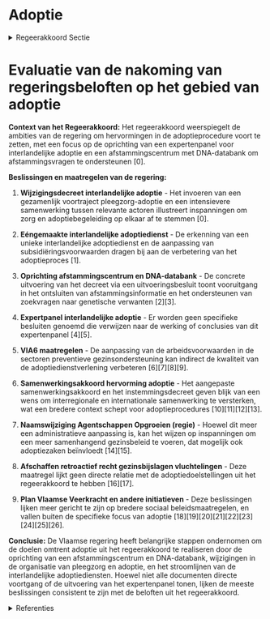 # Adoptie

<details>
        <summary>Regeerakkoord Sectie </summary>
        <p>1.2.1.2 Adoptie We kenden vijf bewogen jaren binnen het adoptielandschap tijdens de vorige regeer-periode, waarbij we hervormingen door-voerden in zowel de binnenlandse als de interlandelijke adoptie. Uit de hoorzittingen over gedwongen adopties in de jaren ‘70 en ‘80 volgden formele excuses vanuit de Vlaamse overheid en werd meer aandacht geschonken aan ‘afstamming’, onder meer door middel van de oprichting van een afstammingscentrum en bijhorende DNA-databank. Tijdens de komende regeerperiode bouwen we dit centrum verder uit en maken we werk van de data-bank. De evoluties binnen de binnenlandse en interlandelijke adoptie volgen we verder op en sturen we bij waar nodig. Deze Vlaamse regering verbindt zich tot een grondig onderzoek naar adopties en herkomst bij interlandelijke adoptie. Daartoe richten we een expertenpanel voor interlandelijke adoptie op. We bestu-deren de mogelijkheid om dit onderzoek te kaderen in een breder internationaal onderzoek in samenwerking met andere landen. Op basis van de resultaten van deze onderzoeken, nemen we maatregelen om interlandelijke adopties naar Vlaanderen te verbeteren. We blijven oog hebben voor de vereenvou-diging van de adoptieprocedure en de bijhorende kosten. </p>
        </details> 

# Evaluatie van de nakoming van regeringsbeloften op het gebied van adoptie

**Context van het Regeerakkoord:**
Het regeerakkoord weerspiegelt de ambities van de regering om hervormingen in de adoptieprocedure voort te zetten, met een focus op de oprichting van een expertenpanel voor interlandelijke adoptie en een afstammingscentrum met DNA-databank om afstammingsvragen te ondersteunen \[0\].

**Beslissingen en maatregelen van de regering:**

1. **Wijzigingsdecreet interlandelijke adoptie** - Het invoeren van een gezamenlijk voortraject pleegzorg-adoptie en een intensievere samenwerking tussen relevante actoren illustreert inspanningen om zorg en adoptiebegeleiding op elkaar af te stemmen \[0\].

2. **Eéngemaakte interlandelijke adoptiedienst** - De erkenning van een unieke interlandelijke adoptiedienst en de aanpassing van subsidiëringsvoorwaarden dragen bij aan de verbetering van het adoptieproces \[1\].

3. **Oprichting afstammingscentrum en DNA-databank** - De concrete uitvoering van het decreet via een uitvoeringsbesluit toont vooruitgang in het ontsluiten van afstammingsinformatie en het ondersteunen van zoekvragen naar genetische verwanten \[2\]\[3\].

4. **Expertpanel interlandelijke adoptie** - Er worden geen specifieke besluiten genoemd die verwijzen naar de werking of conclusies van dit expertenpanel \[4\]\[5\].

5. **VIA6 maatregelen** - De aanpassing van de arbeidsvoorwaarden in de sectoren preventieve gezinsondersteuning kan indirect de kwaliteit van de adoptiedienstverlening verbeteren \[6\]\[7\]\[8\]\[9\].

6. **Samenwerkingsakkoord hervorming adoptie** - Het aangepaste samenwerkingsakkoord en het instemmingsdecreet geven blijk van een wens om interregionale en internationale samenwerking te versterken, wat een bredere context schept voor adoptieprocedures \[10\]\[11\]\[12\]\[13\].

7. **Naamswijziging Agentschappen Opgroeien (regie)** - Hoewel dit meer een administratieve aanpassing is, kan het wijzen op inspanningen om een meer samenhangend gezinsbeleid te voeren, dat mogelijk ook adoptiezaken beïnvloedt \[14\]\[15\].

8. **Afschaffen retroactief recht gezinsbijslagen vluchtelingen** - Deze maatregel lijkt geen directe relatie met de adoptiedoelstellingen uit het regeerakkoord te hebben \[16\]\[17\].

9. **Plan Vlaamse Veerkracht en andere initiatieven** - Deze beslissingen lijken meer gericht te zijn op bredere sociaal beleidsmaatregelen, en vallen buiten de specifieke focus van adoptie \[18\]\[19\]\[20\]\[21\]\[22\]\[23\]\[24\]\[25\]\[26\].

**Conclusie:**
De Vlaamse regering heeft belangrijke stappen ondernomen om de doelen omtrent adoptie uit het regeerakkoord te realiseren door de oprichting van een afstammingscentrum en DNA-databank, wijzigingen in de organisatie van pleegzorg en adoptie, en het stroomlijnen van de interlandelijke adoptiediensten. Hoewel niet alle documenten directe voortgang of de uitvoering van het expertenpanel tonen, lijken de meeste beslissingen consistent te zijn met de beloften uit het regeerakkoord.

<details>
        <summary> Referenties</summary>
        
**[\[0\]](https://beslissingenvlaamseregering.vlaanderen.be/?search=Wijzigingsdecreet%20interlandelijke%20adoptie%3A%20invoering%20van%20een%20gezamenlijk%20voortraject%20pleegzorg-adoptie&dateOption=select&startDate=2023-09-15T08%3A00%3A00Z&endDate=2023-09-15T08%3A00%3A00Z)** : **(2023-09-15)** Wijzigingsdecreet interlandelijke adoptie: invoering van een gezamenlijk voortraject pleegzorg-adoptie 

**[\[1\]](https://beslissingenvlaamseregering.vlaanderen.be/?search=E%C3%A9ngemaakte%20interlandelijke%20adoptiedienst%3A%20wijzigingsbesluit&dateOption=select&startDate=2022-09-09T08%3A00%3A00Z&endDate=2022-09-09T08%3A00%3A00Z)** : **(2022-09-09)** Eéngemaakte interlandelijke adoptiedienst: wijzigingsbesluit 

**[\[2\]](https://beslissingenvlaamseregering.vlaanderen.be/?search=Oprichting%20afstammingscentrum%20en%20DNA-databank%0A&dateOption=select&startDate=2020-02-14T09%3A00%3A00Z&endDate=2020-02-14T09%3A00%3A00Z)** : **(2020-02-14)** Oprichting afstammingscentrum en DNA-databank
 

**[\[3\]](https://beslissingenvlaamseregering.vlaanderen.be/?search=Oprichting%20afstammingscentrum%20en%20DNA-databank%0A&dateOption=select&startDate=2020-05-08T08%3A00%3A00Z&endDate=2020-05-08T08%3A00%3A00Z)** : **(2020-05-08)** Oprichting afstammingscentrum en DNA-databank
 

**[\[4\]](https://beslissingenvlaamseregering.vlaanderen.be/?search=Eindrapport%20expertenpanel%20interlandelijke%20adoptie&dateOption=select&startDate=2021-09-03T10%3A00%3A00Z&endDate=2021-09-03T10%3A00%3A00Z)** : **(2021-09-03)** Eindrapport expertenpanel interlandelijke adoptie 

**[\[5\]](https://beslissingenvlaamseregering.vlaanderen.be/?search=Eindrapport%20expertenpanel%20interlandelijke%20adoptie&dateOption=select&startDate=2021-09-10T08%3A00%3A00Z&endDate=2021-09-10T08%3A00%3A00Z)** : **(2021-09-10)** Eindrapport expertenpanel interlandelijke adoptie 

**[\[6\]](https://beslissingenvlaamseregering.vlaanderen.be/?search=VIA6%3A%20preventieve%20gezinsondersteuning%20en%20adoptie&dateOption=select&startDate=2021-12-17T09%3A00%3A00Z&endDate=2021-12-17T09%3A00%3A00Z)** : **(2021-12-17)** VIA6: preventieve gezinsondersteuning en adoptie 

**[\[7\]](https://beslissingenvlaamseregering.vlaanderen.be/?search=VIA6%3A%20preventieve%20gezinsondersteuning%20en%20adoptie&dateOption=select&startDate=2022-01-28T09%3A00%3A00Z&endDate=2022-01-28T09%3A00%3A00Z)** : **(2022-01-28)** VIA6: preventieve gezinsondersteuning en adoptie 

**[\[8\]](https://beslissingenvlaamseregering.vlaanderen.be/?search=Kinderopvang%2C%20preventieve%20gezinsondersteuning%20en%20adoptie%3A%20nieuwe%20maatregelen%20van%20het%20Vlaams%20Intersectoraal%20Akkoord%20voor%20de%20social%20profitsectoren&dateOption=select&startDate=2019-12-20T09%3A00%3A00Z&endDate=2019-12-20T09%3A00%3A00Z)** : **(2019-12-20)** Kinderopvang, preventieve gezinsondersteuning en adoptie: nieuwe maatregelen van het Vlaams Intersectoraal Akkoord voor de social profitsectoren 

**[\[9\]](https://beslissingenvlaamseregering.vlaanderen.be/?search=Kinderopvang%2C%20preventieve%20gezinsondersteuning%20en%20adoptie%3A%20nieuwe%20maatregelen%20van%20het%20Vlaams%20Intersectoraal%20Akkoord%20voor%20de%20social%20profitsectoren&dateOption=select&startDate=2020-02-07T09%3A00%3A00Z&endDate=2020-02-07T09%3A00%3A00Z)** : **(2020-02-07)** Kinderopvang, preventieve gezinsondersteuning en adoptie: nieuwe maatregelen van het Vlaams Intersectoraal Akkoord voor de social profitsectoren 

**[\[10\]](https://beslissingenvlaamseregering.vlaanderen.be/?search=Samenwerkingsakkoord%20hervorming%20adoptie&dateOption=select&startDate=2019-12-13T09%3A00%3A00Z&endDate=2019-12-13T09%3A00%3A00Z)** : **(2019-12-13)** Samenwerkingsakkoord hervorming adoptie 

**[\[11\]](https://beslissingenvlaamseregering.vlaanderen.be/?search=Samenwerkingsakkoord%20hervorming%20adoptie%3A%20voorontwerp%20instemmingsdecreet&dateOption=select&startDate=2020-03-06T09%3A00%3A00Z&endDate=2020-03-06T09%3A00%3A00Z)** : **(2020-03-06)** Samenwerkingsakkoord hervorming adoptie: voorontwerp instemmingsdecreet 

**[\[12\]](https://beslissingenvlaamseregering.vlaanderen.be/?search=Samenwerkingsakkoord%20hervorming%20adoptie%3A%20voorontwerp%20instemmingsdecreet&dateOption=select&startDate=2020-05-29T08%3A00%3A00Z&endDate=2020-05-29T08%3A00%3A00Z)** : **(2020-05-29)** Samenwerkingsakkoord hervorming adoptie: voorontwerp instemmingsdecreet 

**[\[13\]](https://beslissingenvlaamseregering.vlaanderen.be/?search=Decreet%20Wijziging%20samenwerkingsakkoord%20adoptie&dateOption=select&startDate=2020-10-30T09%3A00%3A00Z&endDate=2020-10-30T09%3A00%3A00Z)** : **(2020-10-30)** Decreet Wijziging samenwerkingsakkoord adoptie 

**[\[14\]](https://beslissingenvlaamseregering.vlaanderen.be/?search=Aanpassen%20besluiten%20naar%20aanleiding%20van%20naamswijziging%20Agentschappen%20Opgroeien%20%28regie%29&dateOption=select&startDate=2020-12-04T09%3A00%3A00Z&endDate=2020-12-04T09%3A00%3A00Z)** : **(2020-12-04)** Aanpassen besluiten naar aanleiding van naamswijziging Agentschappen Opgroeien (regie) 

**[\[15\]](https://beslissingenvlaamseregering.vlaanderen.be/?search=Organisatorische%20eenmaking%20van%20de%20agentschappen%20Kind%20en%20Gezin%20en%20Jongerenwelzijn%3A%20naamswijziging%20Opgroeien%20%28regie%29&dateOption=select&startDate=2021-03-12T09%3A00%3A00Z&endDate=2021-03-12T09%3A00%3A00Z)** : **(2021-03-12)** Organisatorische eenmaking van de agentschappen Kind en Gezin en Jongerenwelzijn: naamswijziging Opgroeien (regie) 

**[\[16\]](https://beslissingenvlaamseregering.vlaanderen.be/?search=Afschaffing%20retroactief%20recht%20gezinsbijslagen%20vluchtelingen%0A&dateOption=select&startDate=2020-02-21T09%3A00%3A00Z&endDate=2020-02-21T09%3A00%3A00Z)** : **(2020-02-21)** Afschaffing retroactief recht gezinsbijslagen vluchtelingen
 

**[\[17\]](https://beslissingenvlaamseregering.vlaanderen.be/?search=Afschaffing%20retroactief%20recht%20gezinsbijslagen%20vluchtelingen%0A&dateOption=select&startDate=2020-04-30T08%3A00%3A00Z&endDate=2020-04-30T08%3A00%3A00Z)** : **(2020-04-30)** Afschaffing retroactief recht gezinsbijslagen vluchtelingen
 

**[\[18\]](https://beslissingenvlaamseregering.vlaanderen.be/?search=Subsidie%20uitbreiding%20bevolkingsonderzoek%20aangeboren%20aandoeningen%202022&dateOption=select&startDate=2021-12-17T09%3A00%3A00Z&endDate=2021-12-17T09%3A00%3A00Z)** : **(2021-12-17)** Subsidie uitbreiding bevolkingsonderzoek aangeboren aandoeningen 2022 

**[\[19\]](https://beslissingenvlaamseregering.vlaanderen.be/?search=Plan%20Vlaamse%20Veerkracht%3A%20Operationalisering%20integratie%20erfgoeddatabanken&dateOption=select&startDate=2021-07-09T08%3A00%3A00Z&endDate=2021-07-09T08%3A00%3A00Z)** : **(2021-07-09)** Plan Vlaamse Veerkracht: Operationalisering integratie erfgoeddatabanken 

**[\[20\]](https://beslissingenvlaamseregering.vlaanderen.be/?search=Fokkerijbesluit%20van%20honden%20en%20katten%3A%20voorwaarden%20om%20stambomen%20af%20te%20leveren&dateOption=select&startDate=2023-12-22T09%3A00%3A00Z&endDate=2023-12-22T09%3A00%3A00Z)** : **(2023-12-22)** Fokkerijbesluit van honden en katten: voorwaarden om stambomen af te leveren 

**[\[21\]](https://beslissingenvlaamseregering.vlaanderen.be/?search=Wijziging%20regelgeving%20Vlaams%20integratie-%20en%20inburgeringsbeleid%3A%20hertekening%20inburgeringstraject&dateOption=select&startDate=2021-10-22T08%3A00%3A00Z&endDate=2021-10-22T08%3A00%3A00Z)** : **(2021-10-22)** Wijziging regelgeving Vlaams integratie- en inburgeringsbeleid: hertekening inburgeringstraject 

**[\[22\]](https://beslissingenvlaamseregering.vlaanderen.be/?search=Optimalisatie%20aanvragen%20en%20behandelen%20van%20de%20zorgtoeslag%3A%20wijzigingsbesluit&dateOption=select&startDate=2023-12-15T09%3A00%3A00Z&endDate=2023-12-15T09%3A00%3A00Z)** : **(2023-12-15)** Optimalisatie aanvragen en behandelen van de zorgtoeslag: wijzigingsbesluit 

**[\[23\]](https://beslissingenvlaamseregering.vlaanderen.be/?search=Wijziging%20regelgeving%20Vlaams%20integratie-%20en%20inburgeringsbeleid%3A%20hertekening%20inburgeringstraject&dateOption=select&startDate=2021-12-17T09%3A00%3A00Z&endDate=2021-12-17T09%3A00%3A00Z)** : **(2021-12-17)** Wijziging regelgeving Vlaams integratie- en inburgeringsbeleid: hertekening inburgeringstraject 

**[\[24\]](https://beslissingenvlaamseregering.vlaanderen.be/?search=Automatisering%20bewijslast%20%27leerling%20met%20een%20zorgthuis%27&dateOption=select&startDate=2022-12-02T09%3A00%3A00Z&endDate=2022-12-02T09%3A00%3A00Z)** : **(2022-12-02)** Automatisering bewijslast 'leerling met een zorgthuis' 

**[\[25\]](https://beslissingenvlaamseregering.vlaanderen.be/?search=Versterking%20van%20de%20lokale%20dienstverlening%20Kind%20en%20Gezin%20van%20Opgroeien%20als%20antwoord%20op%20het%20stijgend%20aantal%20dossiers%20ten%20gevolge%20van%20de%20instroom%20van%20Oekra%C3%AFense%20vluchtelingengezinnen%20met%20jonge%20kinderen&dateOption=select&startDate=2022-06-17T09%3A00%3A00Z&endDate=2022-06-17T09%3A00%3A00Z)** : **(2022-06-17)** Versterking van de lokale dienstverlening Kind en Gezin van Opgroeien als antwoord op het stijgend aantal dossiers ten gevolge van de instroom van Oekraïense vluchtelingengezinnen met jonge kinderen 

**[\[26\]](https://beslissingenvlaamseregering.vlaanderen.be/?search=Lokale%20samenwerkingsverbanden%20doorgaande%20lijn%20kinderopvang%3A%20afwijkingen%20Vergunningsbesluit&dateOption=select&startDate=2023-05-12T08%3A00%3A00Z&endDate=2023-05-12T08%3A00%3A00Z)** : **(2023-05-12)** Lokale samenwerkingsverbanden doorgaande lijn kinderopvang: afwijkingen Vergunningsbesluit 
        </details> 


